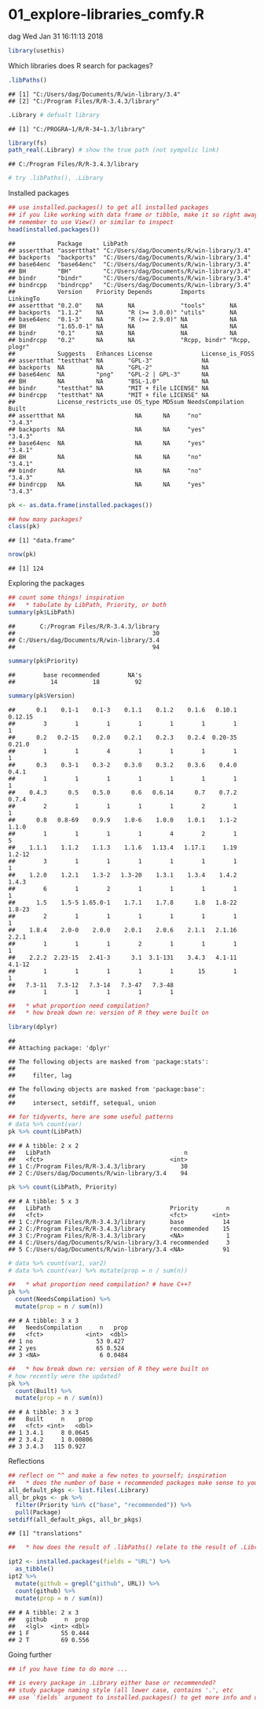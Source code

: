 01\_explore-libraries\_comfy.R
================
dag
Wed Jan 31 16:11:13 2018

``` r
library(usethis)
```

Which libraries does R search for packages?

``` r
.libPaths()
```

    ## [1] "C:/Users/dag/Documents/R/win-library/3.4"
    ## [2] "C:/Program Files/R/R-3.4.3/library"

``` r
.Library # defualt library 
```

    ## [1] "C:/PROGRA~1/R/R-34~1.3/library"

``` r
library(fs)
path_real(.Library) # show the true path (not sympolic link)
```

    ## C:/Program Files/R/R-3.4.3/library

``` r
# try .libPaths(), .Library
```

Installed packages

``` r
## use installed.packages() to get all installed packages
## if you like working with data frame or tibble, make it so right away!
## remember to use View() or similar to inspect
head(installed.packages())
```

    ##            Package      LibPath                                   
    ## assertthat "assertthat" "C:/Users/dag/Documents/R/win-library/3.4"
    ## backports  "backports"  "C:/Users/dag/Documents/R/win-library/3.4"
    ## base64enc  "base64enc"  "C:/Users/dag/Documents/R/win-library/3.4"
    ## BH         "BH"         "C:/Users/dag/Documents/R/win-library/3.4"
    ## bindr      "bindr"      "C:/Users/dag/Documents/R/win-library/3.4"
    ## bindrcpp   "bindrcpp"   "C:/Users/dag/Documents/R/win-library/3.4"
    ##            Version    Priority Depends        Imports       LinkingTo    
    ## assertthat "0.2.0"    NA       NA             "tools"       NA           
    ## backports  "1.1.2"    NA       "R (>= 3.0.0)" "utils"       NA           
    ## base64enc  "0.1-3"    NA       "R (>= 2.9.0)" NA            NA           
    ## BH         "1.65.0-1" NA       NA             NA            NA           
    ## bindr      "0.1"      NA       NA             NA            NA           
    ## bindrcpp   "0.2"      NA       NA             "Rcpp, bindr" "Rcpp, plogr"
    ##            Suggests   Enhances License              License_is_FOSS
    ## assertthat "testthat" NA       "GPL-3"              NA             
    ## backports  NA         NA       "GPL-2"              NA             
    ## base64enc  NA         "png"    "GPL-2 | GPL-3"      NA             
    ## BH         NA         NA       "BSL-1.0"            NA             
    ## bindr      "testthat" NA       "MIT + file LICENSE" NA             
    ## bindrcpp   "testthat" NA       "MIT + file LICENSE" NA             
    ##            License_restricts_use OS_type MD5sum NeedsCompilation Built  
    ## assertthat NA                    NA      NA     "no"             "3.4.3"
    ## backports  NA                    NA      NA     "yes"            "3.4.3"
    ## base64enc  NA                    NA      NA     "yes"            "3.4.1"
    ## BH         NA                    NA      NA     "no"             "3.4.1"
    ## bindr      NA                    NA      NA     "no"             "3.4.3"
    ## bindrcpp   NA                    NA      NA     "yes"            "3.4.3"

``` r
pk <- as.data.frame(installed.packages())

## how many packages?
class(pk)
```

    ## [1] "data.frame"

``` r
nrow(pk)
```

    ## [1] 124

Exploring the packages

``` r
## count some things! inspiration
##   * tabulate by LibPath, Priority, or both
summary(pk$LibPath)
```

    ##       C:/Program Files/R/R-3.4.3/library 
    ##                                       30 
    ## C:/Users/dag/Documents/R/win-library/3.4 
    ##                                       94

``` r
summary(pk$Priority)
```

    ##        base recommended        NA's 
    ##          14          18          92

``` r
summary(pk$Version)
```

    ##      0.1    0.1-1    0.1-3    0.1.1    0.1.2    0.1.6   0.10.1  0.12.15 
    ##        3        1        1        1        1        1        1        1 
    ##      0.2   0.2-15    0.2.0    0.2.1    0.2.3    0.2.4  0.20-35   0.21.0 
    ##        1        1        4        1        1        1        1        1 
    ##      0.3    0.3-1    0.3-2    0.3.0    0.3.2    0.3.6    0.4.0    0.4.1 
    ##        1        1        1        1        1        1        1        1 
    ##    0.4.3      0.5    0.5.0      0.6   0.6.14      0.7    0.7.2    0.7.4 
    ##        2        1        1        1        1        2        1        1 
    ##      0.8   0.8-69    0.9.9    1.0-6    1.0.0    1.0.1    1.1-2    1.1.0 
    ##        1        1        1        1        4        2        1        5 
    ##    1.1.1    1.1.2    1.1.3    1.1.6   1.13.4   1.17.1     1.19   1.2-12 
    ##        3        1        1        1        1        1        1        1 
    ##    1.2.0    1.2.1    1.3-2   1.3-20    1.3.1    1.3.4    1.4.2    1.4.3 
    ##        6        1        2        1        1        1        1        1 
    ##      1.5    1.5-5 1.65.0-1    1.7.1    1.7.8      1.8   1.8-22   1.8-23 
    ##        2        1        1        1        1        1        1        1 
    ##    1.8.4    2.0-0    2.0.0    2.0.1    2.0.6    2.1.1   2.1.16    2.2.1 
    ##        1        1        1        2        1        1        1        1 
    ##    2.2.2  2.23-15   2.41-3      3.1  3.1-131    3.4.3   4.1-11   4.1-12 
    ##        1        1        1        1        1       15        1        1 
    ##   7.3-11   7.3-12   7.3-14   7.3-47   7.3-48 
    ##        1        1        1        1        1

``` r
##   * what proportion need compilation?
##   * how break down re: version of R they were built on

library(dplyr)
```

    ## 
    ## Attaching package: 'dplyr'

    ## The following objects are masked from 'package:stats':
    ## 
    ##     filter, lag

    ## The following objects are masked from 'package:base':
    ## 
    ##     intersect, setdiff, setequal, union

``` r
## for tidyverts, here are some useful patterns
# data %>% count(var)
pk %>% count(LibPath)
```

    ## # A tibble: 2 x 2
    ##   LibPath                                      n
    ##   <fct>                                    <int>
    ## 1 C:/Program Files/R/R-3.4.3/library          30
    ## 2 C:/Users/dag/Documents/R/win-library/3.4    94

``` r
pk %>% count(LibPath, Priority)
```

    ## # A tibble: 5 x 3
    ##   LibPath                                  Priority        n
    ##   <fct>                                    <fct>       <int>
    ## 1 C:/Program Files/R/R-3.4.3/library       base           14
    ## 2 C:/Program Files/R/R-3.4.3/library       recommended    15
    ## 3 C:/Program Files/R/R-3.4.3/library       <NA>            1
    ## 4 C:/Users/dag/Documents/R/win-library/3.4 recommended     3
    ## 5 C:/Users/dag/Documents/R/win-library/3.4 <NA>           91

``` r
# data %>% count(var1, var2)
# data %>% count(var) %>% mutate(prop = n / sum(n))

##   * what proportion need compilation? # have C++?
pk %>%
  count(NeedsCompilation) %>%
  mutate(prop = n / sum(n))
```

    ## # A tibble: 3 x 3
    ##   NeedsCompilation     n   prop
    ##   <fct>            <int>  <dbl>
    ## 1 no                  53 0.427 
    ## 2 yes                 65 0.524 
    ## 3 <NA>                 6 0.0484

``` r
##   * how break down re: version of R they were built on
# how recently were the updated?
pk %>%
  count(Built) %>%
  mutate(prop = n / sum(n))
```

    ## # A tibble: 3 x 3
    ##   Built     n    prop
    ##   <fct> <int>   <dbl>
    ## 1 3.4.1     8 0.0645 
    ## 2 3.4.2     1 0.00806
    ## 3 3.4.3   115 0.927

Reflections

``` r
## reflect on ^^ and make a few notes to yourself; inspiration
##   * does the number of base + recommended packages make sense to you?
all_default_pkgs <- list.files(.Library)
all_br_pkgs <- pk %>%
  filter(Priority %in% c("base", "recommended")) %>%
  pull(Package)
setdiff(all_default_pkgs, all_br_pkgs)
```

    ## [1] "translations"

``` r
##   * how does the result of .libPaths() relate to the result of .Library?

ipt2 <- installed.packages(fields = "URL") %>%
  as_tibble()
ipt2 %>%
  mutate(github = grepl("github", URL)) %>%
  count(github) %>%
  mutate(prop = n / sum(n))
```

    ## # A tibble: 2 x 3
    ##   github     n  prop
    ##   <lgl>  <int> <dbl>
    ## 1 F         55 0.444
    ## 2 T         69 0.556

Going further

``` r
## if you have time to do more ...

## is every package in .Library either base or recommended?
## study package naming style (all lower case, contains '.', etc
## use `fields` argument to installed.packages() to get more info and use it!
```
